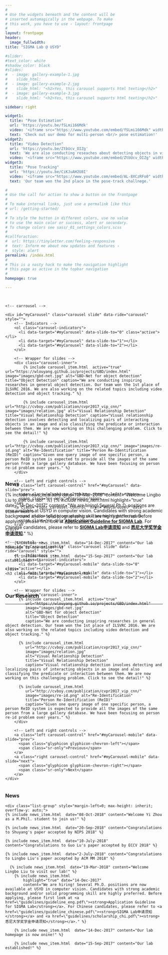 ```yaml
---
#
# Use the widgets beneath and the content will be
# inserted automagically in the webpage. To make
# this work, you have to use › layout: frontpage
#
layout: frontpage
header:
  image_fullwidth:
title: "SIGMA Lab @ USYD"

#slider:
#text_color: white
#shadow_color: black
#slides: 
#  - image: gallery-example-1.jpg
#    slide_html:
#  - image: gallery-example-2.jpg
#    slide_html: "<h2>Yes, this carousel supports html texting</h2>"
#  - image: gallery-example-3.jpg
#    slide_html: "<h2>Yes, this carousel supports html texting</h2>"

sidebar: right

widget1:
  title: "Pose Estimation"
  url: 'https://youtu.be/fSLmi166Mdk'
  video: '<iframe src="https://www.youtube.com/embed/fSLmi166Mdk" width="360" height="240" style="max-width: 100%; max-height: 150pt;"></iframe>'
  text: 'Check out our demo for multi-person <br/> pose estimation!'
widget2:
  title: "Video Detection"
  url: 'https://youtu.be/ZtbUcv_OIZg'
  text: 'We are also conducting reseaches about detecting objects in videos, check out our demo!'
  video: '<iframe src="https://www.youtube.com/embed/ZtbUcv_OIZg" width="360" height="240" style="max-width: 100%; max-height: 150pt;"></iframe>'
widget3:
  title: "Pose Tracking"
  url: 'https://youtu.be/CiKJuAH2U8I'
  video: '<iframe src="https://www.youtube.com/embed/AL-8XCzRFo0" width="360" height="240" style="max-width: 100%; max-height: 150pt;"></iframe>'
  text: 'Our team won the 2nd place in the pose-track challnege.'

#
# Use the call for action to show a button on the frontpage
#
# To make internal links, just use a permalink like this
# url: /getting-started/
#
# To style the button in different colors, use no value
# to use the main color or success, alert or secondary.
# To change colors see sass/_01_settings_colors.scss
#
#callforaction:
#  url: https://tinyletter.com/feeling-responsive
#  text: Inform me about new updates and features ›
#  style: alert
permalink: /index.html
#
# This is a nasty hack to make the navigation highlight
# this page as active in the topbar navigation
#
homepage: true

---
```



<div class="row main-content" style= " margin-top: 30px; max-height:540px">
  <div class="column small-9 pc">
    
    <!-- carrousel -->

    <div id="myCarousel" class="carousel slide" data-ride="carousel" style="">
        <!-- Indicators -->
        <ol class="carousel-indicators">
          <li data-target="#myCarousel" data-slide-to="0" class="active"></li>
          <li data-target="#myCarousel" data-slide-to="1"></li>
          <li data-target="#myCarousel" data-slide-to="2"></li>
        </ol>

        <!-- Wrapper for slides -->
        <div class="carousel-inner">
      		{% include carousel_item.html  active="true" url="https://wlouyang.github.io/projects/GBD/index.html" image="images/gbd-net.jpg" alt="GBD-Net for object detection" title="Object Detection" caption="We are conducting inspiring researches in general object detection. Our team won the 1st place of ILSVRC 2016. We are also working on the related topics including video detection and object tracking." %}

      		{% include carousel_item.html  url="http://cvboy.com/publication/cvpr2017_vip_cnn/" image="images/relation.jpg" alt="Visual Relationship Detection" title="Visual Relationship Detection" caption="Visual relationship detection involves detecting and localizing pairs of interacting objects in an image and also classifying the predicate or interaction between them. We are now working on this challenging problem. Click to see the detail!" %}

      		{% include carousel_item.html  url="http://cvboy.com/publication/cvpr2017_vip_cnn/" image="images/re-id.png" alt="Re-Identification" title="Person Re-Identification (ReID)" caption="Given one query image of one specific person, a person ReID system is expected to provide all the images of the same person from a large gallery database. We have been focusing on person re-id problem over years." %}
        </div>

        <!-- Left and right controls -->
        <a class="left carousel-control" href="#myCarousel" data-slide="prev">
          <span class="glyphicon glyphicon-chevron-left"></span>
          <span class="sr-only">Previous</span>
        </a>
        <a class="right carousel-control" href="#myCarousel" data-slide="next">
          <span class="glyphicon glyphicon-chevron-right"></span>
          <span class="sr-only">Next</span>
        </a>
    </div>
  </div>



  <!-- carrousel on mobile devices -->
  <div class="column small-12 mobile">
    
    <!-- carousel -->
    <div id="myCarousel-mobile" class="carousel slide" data-ride="carousel" style="">
        <!-- Indicators -->
        <ol class="carousel-indicators">
          <li data-target="#myCarousel-mobile" data-slide-to="0" class="active"></li>
          <li data-target="#myCarousel-mobile" data-slide-to="1"></li>
          <li data-target="#myCarousel-mobile" data-slide-to="2"></li>
        </ol>

        <!-- Wrapper for slides -->
        <div class="carousel-inner">
          {% include carousel_item.html  active="true" 
             url="https://wlouyang.github.io/projects/GBD/index.html" 
             image="images/gbd-net.jpg" 
             alt="GBD-Net for object detection" 
             title="Object Detection" 
             caption="We are conducting inspiring researches in general object detection. Our team won the 1st place of ILSVRC 2016. We are also working on the related topics including video detection and object tracking." %}

          {% include carousel_item.html  
             url="http://cvboy.com/publication/cvpr2017_vip_cnn/" 
             image="images/relation.jpg" 
             alt="Visual Relationship Detection" 
             title="Visual Relationship Detection" 
             caption="Visual relationship detection involves detecting and localizing pairs of interacting objects in an image and also classifying the predicate or interaction between them. We are now working on this challenging problem. Click to see the detail!" %}

          {% include carousel_item.html  
             url="http://cvboy.com/publication/cvpr2017_vip_cnn/" 
             image="images/re-id.png" alt="Re-Identification" 
             title="Person Re-Identification (ReID)" 
             caption="Given one query image of one specific person, a person ReID system is expected to provide all the images of the same person from a large gallery database. We have been focusing on person re-id problem over years." %}
        </div>

        <!-- Left and right controls -->
        <a class="left carousel-control" href="#myCarousel-mobile" data-slide="prev">
          <span class="glyphicon glyphicon-chevron-left"></span>
          <span class="sr-only">Previous</span>
        </a>
        <a class="right carousel-control" href="#myCarousel-mobile" data-slide="next">
          <span class="glyphicon glyphicon-chevron-right"></span>
          <span class="sr-only">Next</span>
        </a>
    </div>
  </div>




  <div class="column small-3 pc" style="max-height: inherit">
  	<div><h3>News</h3></div>
    
    <div class="list-group" style="margin-left=0; max-height: inherit; overflow-y: auto;">
    {% include news_item.html  date="08-Oct-2018" content="Welcome Yi Zhou as a M.Phil. student to join us!" %}

    {% include news_item.html  date="20-Sep-2018" content="Congratulations to Shuyang's paper accepted by NIPS 2018" %}

    {% include news_item.html  date="10-July-2018" content="Congratulations to Guo Lu's paper accepted by ECCV 2018" %}

    {% include news_item.html  date="2-July-2018" content="Congratulations to Lingbo Liu's paper accepted by ACM MM 2018" %}

      {% include news_item.html  date="19-Mar-2018" content="Welcome Lingbo Liu to visit our lab!" %}
  		{% include news_item.html 
  			highlight="true" date="14-Dec-2017"
  			content="We are hiring! Several Ph.D. positions are now available at USYD in computer vision. Candidates with strong academic background and/or solid programming skill are highly preferred. Before applying, please first look at <a href=\"guidelines/guideline_eng.pdf\"><strong>Application Guideline for SIGMA Lab</strong></a>. For Chinese candidates, please refer to <a href=\"guidelines/guideline_chinese.pdf\"><strong>SIGMA Lab申请须知</strong></a> and <a href=\"guidelines/scholarship_chi.pdf\"><strong>悉尼大学奖学金申请须知</strong></a>." %}

  		{% include news_item.html  date="14-Dec-2017" content="Our lab homepage is now onine!" %}
  		
  		{% include news_item.html  date="15-Sep-2017" content="Our lab established!" %}


    </div>
  </div>
</div>

<div class="column small-12 mobile">
    <br>
    <h3>News</h3>
    <div class="list-group" style="margin-left=0">
      {% include news_item.html  date="19-Mar-2018" content="Welcome Lingbo Liu to visit our lab!" %}
  		{% include news_item.html 
  			highlight="true" date="14-Dec-2017"
  			content="We are hiring! Several Ph.D. positions are now available at USYD in computer vision. Candidates with strong academic background and/or solid programming skill are highly preferred. Before applying, please first look at <a href=\"guidelines/guideline_eng.pdf\"><strong>Application Guideline for SIGMA Lab</strong></a>. For Chinese candidates, please refer to <a href=\"guidelines/guideline_chinese.pdf\"><strong>SIGMA Lab申请须知</strong></a> and <a href=\"guidelines/scholarship_chi.pdf\"><strong>悉尼大学奖学金申请须知</strong></a>." %}

  		{% include news_item.html  date="14-Dec-2017" content="Our lab homepage is now onine!" %}
  		
  		{% include news_item.html  date="15-Sep-2017" content="Our lab established!" %}

    </div>
    <h3 class="mobile"> Our Research </h3>
</div>


<div class="pc">
<br>
<h3> Our Research </h3> 
</div>

---
